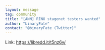 ```yaml
---
layout: message
tag: community
title: "[ANN] RINO stagenet testers wanted"
author: "binaryFate"	
contact: "@binaryFate (Twitter)"
---
```


Link: https://libredd.it/t5nz6y/

